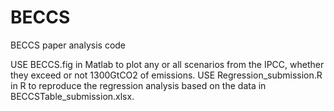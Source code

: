 # BECCS
BECCS paper analysis code

USE BECCS.fig in Matlab to plot any or all scenarios from the IPCC, whether they exceed or not 1300GtCO2 of emissions.
USE Regression_submission.R in R to reproduce the regression analysis based on the data in BECCSTable_submission.xlsx.
